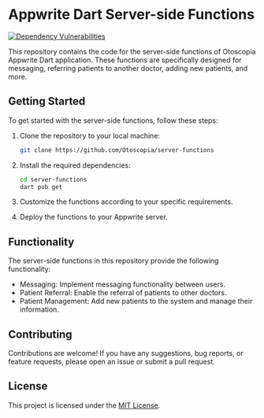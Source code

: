 # Appwrite Dart Server-side Functions

[![Dependency Vulnerabilities](https://img.shields.io/endpoint?url=https%3A%2F%2Fapi-hooks.soos.io%2Fapi%2Fshieldsio-badges%3FbadgeType%3DDependencyVulnerabilities%26pid%3Duam4lulnx%26branchName%3Dmain)](https://app.soos.io)

This repository contains the code for the server-side functions of Otoscopia Appwrite Dart application. These functions are specifically designed for messaging, referring patients to another doctor, adding new patients, and more.

## Getting Started

To get started with the server-side functions, follow these steps:

1. Clone the repository to your local machine:

    ```bash
    git clone https://github.com/Otoscopia/server-functions
    ```

2. Install the required dependencies:

    ```bash
    cd server-functions
    dart pub get
    ```

3. Customize the functions according to your specific requirements.

4. Deploy the functions to your Appwrite server.

## Functionality

The server-side functions in this repository provide the following functionality:

- Messaging: Implement messaging functionality between users.
- Patient Referral: Enable the referral of patients to other doctors.
- Patient Management: Add new patients to the system and manage their information.

## Contributing

Contributions are welcome! If you have any suggestions, bug reports, or feature requests, please open an issue or submit a pull request.

## License

This project is licensed under the [MIT License](LICENSE).
